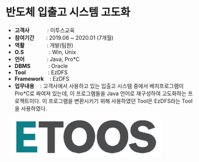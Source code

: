 # 반도체 입출고 시스템 고도화

- <b>고객사</b></span>&nbsp;&nbsp;&nbsp;&nbsp;&nbsp;&nbsp;&nbsp;&nbsp;&nbsp;&nbsp;&nbsp;&nbsp;: 이투스교육
- <b>참여기간</b>&nbsp;&nbsp;&nbsp;&nbsp;&nbsp;&nbsp;&nbsp;&nbsp;: 2019.06 ~ 2020.01 (7개월)
- <b>역활</b>&nbsp;&nbsp;&nbsp;&nbsp;&nbsp;&nbsp;&nbsp;&nbsp;&nbsp;&nbsp;&nbsp;&nbsp;&nbsp;&nbsp;&nbsp;: 개발(팀원)
- <b>O.S</b>&nbsp;&nbsp;&nbsp;&nbsp;&nbsp;&nbsp;&nbsp;&nbsp;&nbsp;&nbsp;&nbsp;&nbsp;&nbsp;&nbsp;&nbsp;&nbsp; : Win, Unix
- <b>언어</b>&nbsp;&nbsp;&nbsp;&nbsp;&nbsp;&nbsp;&nbsp;&nbsp;&nbsp;&nbsp;&nbsp;&nbsp;&nbsp;&nbsp; : Java, Pro*C
- <b>DBMS</b>&nbsp;&nbsp;&nbsp;&nbsp;&nbsp;&nbsp;&nbsp;&nbsp;&nbsp;&nbsp;&nbsp;&nbsp;: Oracle
- <b>Tool</b>&nbsp;&nbsp;&nbsp;&nbsp;&nbsp;&nbsp;&nbsp;&nbsp;&nbsp;&nbsp;&nbsp;&nbsp;&nbsp;&nbsp;&nbsp;: EzDFS
- <b>Framework</b>&nbsp;&nbsp;&nbsp;&nbsp;: EzDFS
- <b>업무내용</b>&nbsp;&nbsp;&nbsp;&nbsp;: 고객사에서 사용하고 있는 입출고 시스템 중에서 배치프로그램이 Pro*C로 짜여져 있는데, 이 프로그램들을 Java 언어로 재구성하여 고도화하는 프로젝트이다. 이 프로그램을 변환시키기 위해 사용하였던 Tool은 EzDFS라는 Tool을 사용하였다.  

&nbsp;&nbsp;&nbsp;<img src="projects/etoos.jpg" width="400">
